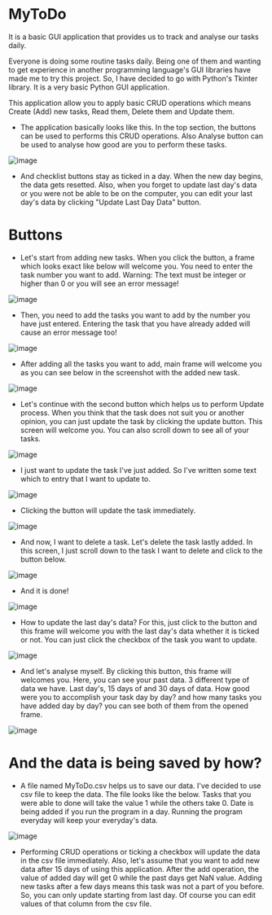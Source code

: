 # MyToDo
It is a basic GUI application that provides us to track and analyse our tasks daily.


Everyone is doing some routine tasks daily. Being one of them and wanting to get experience in another programming language's GUI libraries have made me to try this project. So, I have decided to go with Python's Tkinter library. It is a very basic Python GUI application.

This application allow you to apply basic CRUD operations which means Create (Add) new tasks, Read them, Delete them and Update them.



- The application basically looks like this. In the top section, the buttons can be used to performs this CRUD operations. Also Analyse button can be used to analyse how good are you to perform these tasks.

![image](https://user-images.githubusercontent.com/44292203/202720025-0dcfce7d-fdd6-4825-ac93-9a0742fda8c0.png)

- And checklist buttons stay as ticked in a day. When the new day begins, the data gets resetted. Also, when you forget to update last day's data or you were not be able to be on the computer, you can edit your last day's data by clicking "Update Last Day Data" button.



# Buttons

- Let's start from adding new tasks. When you click the button, a frame which looks exact like below will welcome you. You need to enter the task number you want to add. Warning: The text must be integer or higher than 0 or you will see an error message!

![image](https://user-images.githubusercontent.com/44292203/202723047-5e8e15ca-0962-4d34-bc33-68e75ec2cc83.png)

- Then, you need to add the tasks you want to add by the number you have just entered. Entering the task that you have already added will cause an error message too!

![image](https://user-images.githubusercontent.com/44292203/202723729-6b48c3e9-9cc4-4be5-934c-da2dc91d4fd3.png)

- After adding all the tasks you want to add, main frame will welcome you as you can see below in the screenshot with the added new task.

![image](https://user-images.githubusercontent.com/44292203/202724180-eed55a40-3bc3-47ce-b99f-55198fa5f927.png)

- Let's continue with the second button which helps us to perform Update process. When you think that the task does not suit you or another opinion, you can just update the task by clicking the update button. This screen will welcome you. You can also scroll down to see all of your tasks.

![image](https://user-images.githubusercontent.com/44292203/202724578-945c4a96-06c2-40cb-ab33-ed877ca5c675.png)

- I just want to update the task I've just added. So I've written some text which to entry that I want to update to.

![image](https://user-images.githubusercontent.com/44292203/202725925-6e9870dc-2084-42bf-81df-03ea05835069.png)

- Clicking the button will update the task immediately.  
 
![image](https://user-images.githubusercontent.com/44292203/202726087-84965d49-9183-49c1-a161-2797907f8612.png)

- And now, I want to delete a task. Let's delete the task lastly added. In this screen, I just scroll down to the task I want to delete and click to the button below.

![image](https://user-images.githubusercontent.com/44292203/202726529-98663759-6d7e-4777-b2cd-05b512e43bb7.png)

- And it is done!

![image](https://user-images.githubusercontent.com/44292203/202726747-748c7368-3a43-4eef-bcac-d76d61b4b98b.png)

- How to update the last day's data? For this, just click to the button and this frame will welcome you with the last day's data whether it is ticked or not. You can just click the checkbox of the task you want to update.

![image](https://user-images.githubusercontent.com/44292203/202726863-02312cdc-9049-4cc7-9a07-83a0919fff50.png)

- And let's analyse myself. By clicking this button, this frame will welcomes you. Here, you can see your past data. 3 different type of data we have. Last day's, 15 days of and 30 days of data. How good were you to accomplish your task day by day? and how many tasks you have added day by day? you can see both of them from the opened frame.

![image](https://user-images.githubusercontent.com/44292203/202727232-b2d86a7f-63ef-496c-9ecf-b60b470ca50d.png)

# And the data is being saved by how?

- A file named MyToDo.csv helps us to save our data. I've decided to use csv file to keep the data. The file looks like the below. Tasks that you were able to done will take the value 1 while the others take 0. Date is being added if you run the program in a day. Running the program everyday will keep your everyday's data.

![image](https://user-images.githubusercontent.com/44292203/202728681-9c27115a-2d92-40ce-9094-0744b7f13484.png)

- Performing CRUD operations or ticking a checkbox will update the data in the csv file immediately. Also, let's assume that you want to add new data after 15 days of using this application. After the add operation, the value of added day will get 0 while the past days get NaN value. Adding new tasks after a few days means this task was not a part of you before. So, you can only update starting from last day. Of course you can edit values of that column from the csv file.

